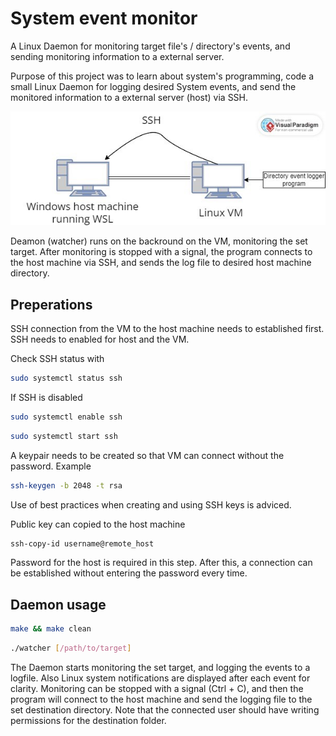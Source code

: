 # System event monitor

A Linux Daemon for monitoring target file's / directory's events, and sending monitoring information to a external server.

Purpose of this project was to learn about system's programming, code a small Linux Daemon for logging desired System events, and send the monitored information to a external server (host) via SSH.

![Setup Diagram](./pictures/setup_diagram.jpg)

Deamon (watcher) runs on the backround on the VM, monitoring the set target. After monitoring is stopped with a signal, the program connects to the host machine via SSH, and sends the log file to desired host machine directory.

## Preperations

SSH connection from the VM to the host machine needs to established first. SSH needs to enabled for host and the VM.

Check SSH status with
``` bash
sudo systemctl status ssh
```

If SSH is disabled
``` bash
sudo systemctl enable ssh
```
``` bash
sudo systemctl start ssh
```

A keypair needs to be created so that VM can connect without the password.
Example
``` bash
ssh-keygen -b 2048 -t rsa
```
Use of best practices when creating and using SSH keys is adviced.

Public key can copied to the host machine
``` bash
ssh-copy-id username@remote_host
```
Password for the host is required in this step. After this, a connection can be established without entering the password every time.

## Daemon usage

``` bash
make && make clean
```

``` bash
./watcher [/path/to/target]
```
The Daemon starts monitoring the set target, and logging the events to a logfile. Also Linux system notifications are displayed after each event for clarity.
Monitoring can be stopped with a signal (Ctrl + C), and then the program will connect to the host machine and send the logging file to the set destination directory. Note that the connected user should have writing permissions for the destination folder.

